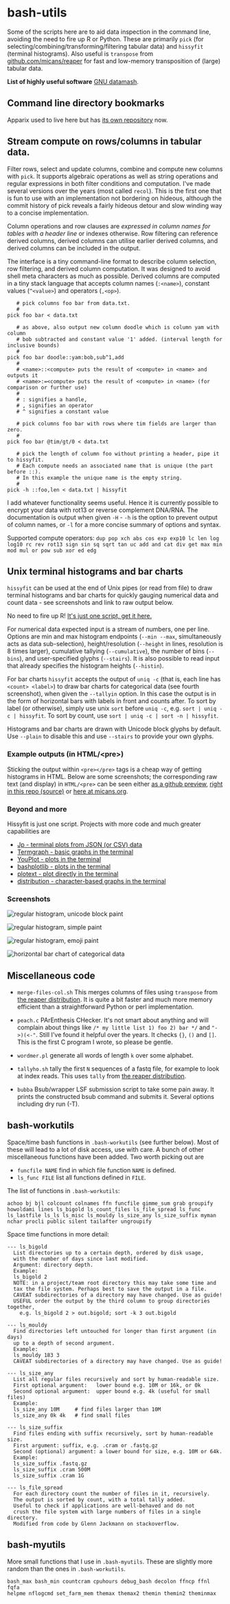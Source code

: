 # bash-utils

Some of the scripts here are to aid data inspection in the command line, avoiding
the need to fire up R or Python. These are primarily `pick` (for selecting/combining/transforming/filtering
tabular data) and `hissyfit` (terminal histograms). Also useful is `transpose` from
[github.com/micans/reaper](https://github.com/micans/reaper) for fast and low-memory transposition
of (large) tabular data.

**List of highly useful software**
[GNU datamash](https://www.gnu.org/software/datamash/).


## Command line directory bookmarks

Apparix used to live here but has [its own repository](https://github.com/micans/apparix)
now.

## Stream compute on rows/columns in tabular data.

  Filter rows, select and update columns, combine and compute new columns with
  `pick`.  It supports algebraic operations as well as string operations and
  regular expressions in both filter conditions and computation. I've made
  several versions over the years (most called `recol`). This is the first one
  that is fun to use with an implementation not bordering on hideous, although
  the commit history of pick reveals a fairly hideous detour and slow winding
  way to a concise implementation.

  Column operations and row clauses are *expressed in column names for tables with a header line*
  or indexes otherwise. Row filtering can reference
  derived columns, derived columns can utilise earlier derived columns, and derived
  columns can be included in the output.

  The interface is a tiny command-line format to describe column selection,
  row filtering, and derived column computation. It was designed to avoid shell
  meta characters as much as possible. Derived columns are computed in a tiny
  stack language that accepts column names (`:<name>`), constant values (`^<value>`)
  and operators (`,<op>`).

```
   # pick columns foo bar from data.txt.
   #
pick foo bar < data.txt

   # as above, also output new column doodle which is column yam with column
   # bob subtracted and constant value '1' added. (interval length for inclusive bounds)
   #
pick foo bar doodle::yam:bob,sub^1,add
   #
   # <name>::<compute> puts the result of <compute> in <name> and outputs it
   # <name>:=<compute> puts the result of <compute> in <name> (for comparison or further use)
   #
   # : signifies a handle,
   # , signifies an operator
   # ^ signifies a constant value

   # pick columns foo bar with rows where tim fields are larger than zero.
   #
pick foo bar @tim/gt/0 < data.txt

   # pick the length of column foo without printing a header, pipe it to hissyfit.
   # Each compute needs an associated name that is unique (the part before ::).
   # In this example the unique name is the empty string.
   #
pick -h ::foo,len < data.txt | hissyfit
```

  I add whatever functionality seems useful. Hence it is currently possible to encrypt your
  data with rot13 or reverse complement DNA/RNA. The documentation is output when given `-H` -
  `-h` is the option to prevent output of column names, or `-l` for a more concise summary
  of options and syntax.

  Supported compute operators:
  `dup pop xch abs cos exp exp10 lc len log log10 rc rev rot13 sign sin sq sqrt tan uc add and cat div get max min mod mul or pow sub xor ed edg`


## Unix terminal histograms and bar charts

  `hissyfit` can be used at the end of Unix pipes (or read from file) to draw
  terminal histograms and bar charts for quickly gauging numerical data and count
  data - see screenshots and link to raw output below.

  No need to fire up R!
  [It's just one script, get it here.](https://raw.githubusercontent.com/micans/bash-utils/master/hissyfit)

  For numerical data expected input is a stream of numbers, one per line.
  Options are min and max
  histogram endpoints (`--min --max`, simultaneously acts as data sub-selection),
  height/resolution (`--height` in lines, resolution is 8 times larger),
  cumulative tallying (`--cumulative`),
  the number of bins (`--bins`),
  and user-specified glyphs (`--stairs`).
  It is also possible to read input that already specifies the histogram heights (`--histin`).

  For bar charts `hissyfit` accepts the output of `uniq -c` (that is, each line has `<count> <label>`)
  to draw bar charts for categorical data (see fourth screenshot), when given the `--tallyin` option.
  In this case the output is in the form of horizontal bars with labels in
  front and counts after.
  To sort by label (or otherwise), simply use unix `sort` before `uniq -c`, e.g.
  `sort | uniq -c | hissyfit`.
  To sort by count, use `sort | uniq -c | sort -n | hissyfit`.

  Histograms and bar charts are drawn with Unicode block glyphs by default. Use
  `--plain` to disable this and use `--stairs` to provide your own glyphs.

### Example outputs (in HTML/\<pre>)

  Sticking the output within `<pre></pre>` tags is a cheap way of getting
  histograms in HTML.  Below are some screenshots; the corresponding raw text
  (and display) in `HTML/<pre>` can be seen either [as a github
  preview](https://htmlpreview.github.io/?https://github.com/micans/bash-utils/blob/master/hissyfit.html),
  [right in this repo
  (source)](https://github.com/micans/bash-utils/blob/master/hissyfit.html) or
  [here at micans.org](http://micans.org/stijn/haphazard/hissyfit.html).


### Beyond and more

  Hissyfit is just one script. Projects with more code and much greater capabilities are
- [Jp -  terminal plots from JSON (or CSV) data](https://github.com/sgreben/jp)
- [Termgraph - basic graphs in the terminal](https://github.com/mkaz/termgraph)
- [YouPlot - plots in the terminal](https://github.com/red-data-tools/YouPlot)
- [bashplotlib - plots in the terminal](https://github.com/glamp/bashplotlib)
- [plotext - plot directly in the terminal](https://github.com/piccolomo/plotext)
- [distribution - character-based graphs in the terminal](https://github.com/wizzat/distribution)


### Screenshots

![regular histogram, unicode block paint](https://github.com/micans/bash-utils/blob/master/img/hf.png)

![regular histogram, simple paint](https://github.com/micans/bash-utils/blob/master/img/hf2.png)

![regular histogram, emoji paint](https://github.com/micans/bash-utils/blob/master/img/fh3.png)

![horizontal bar chart of categorical data](https://github.com/micans/bash-utils/blob/master/img/hft.png)


## Miscellaneous code

- `merge-files-col.sh` This merges columns of files using `transpose`
  from [the reaper distribution](https://github.com/micans/reaper). It is quite a bit faster and much
  more memory efficient than a straightforward Python or perl implementation.

- `peach.c`  PArEnthesis CHecker. It's not smart about anything and will complain about
   things like `/* my little list 1) foo 2) bar */` and `"->)(<-"`. Still I've found it
   helpful over the years. It checks `{}`, `()` and `[]`. This is the first C program I wrote,
   so please be gentle.

- `wordmer.pl` generate all words of length `k` over some alphabet.

- `tallyho.sh` tally the first `N` sequences of a fastq file, for example to look at index reads.
   This uses `tally` from [the reaper distribution](https://github.com/micans/reaper).

- `bubba` Bsub/wrapper LSF submission script to take some pain away.
  It prints the constructed bsub command and submits it. Several options
  including dry run (-T).


## bash-workutils

Space/time bash functions in `.bash-workutils` (see further below). Most of
these will lead to a lot of disk access, use with care.  A bunch of other
miscellaneous functions have been added. Two worth picking out are

- `funcfile NAME` find in which file function `NAME` is defined.
- `ls_func FILE` list all functions defined in `FILE`.

The list of functions in `.bash-workutils`:

```
achoo bj bjl colcount colnames ffn funcfile gimme_sum grab groupify
howoldami lines ls_bigold ls_count_files ls_file_spread ls_func
ls_lastfile ls_ls ls_misc ls_mouldy ls_size_any ls_size_suffix myman
nchar procli public silent tailafter ungroupify
```

Space time functions in more detail:

```
--- ls_bigold
  List directories up to a certain depth, ordered by disk usage,
  with the number of days since last modified.
  Argument: directory depth.
  Example:
  ls_bigold 2
  NOTE: in a project/team root directory this may take some time and
  tax the file system. Perhaps best to save the output in a file.
  CAVEAT subdirectories of a directory may have changed. Use as guide!
  USEFUL order the output by the third column to group directories together,
    e.g. ls_bigold 2 > out.bigold; sort -k 3 out.bigold

--- ls_mouldy
  Find directories left untouched for longer than first argument (in days)
  up to a depth of second argument.
  Example:
  ls_mouldy 183 3
  CAVEAT subdirectories of a directory may have changed. Use as guide!

--- ls_size_any
  List all regular files recursively and sort by human-readable size.
  First optional argument:   lower bound e.g. 10M or 16k, or 0k
  Second optional argument:  upper bound e.g. 4k (useful for small files)
  Example:
  ls_size_any 10M     # find files larger than 10M
  ls_size_any 0k 4k   # find small files

--- ls_size_suffix
  Find files ending with suffix recursively, sort by human-readable size.
  First argument: suffix, e.g. .cram or .fastq.gz
  Second (optional) argument: a lower bound for size, e.g. 10M or 64k.
  Example:
  ls_size_suffix .fastq.gz
  ls_size_suffix .cram 500M
  ls_size_suffix .cram 1G

--- ls_file_spread
  For each directory count the number of files in it, recursively.
  The output is sorted by count, with a total tally added.
  Useful to check if applications are well-behaved and do not
  crush the file system with large numbers of files in a single directory.
  Modified from code by Glenn Jackmann on stackoverflow.
```

## bash-myutils

More small functions that I use in `.bash-myutils`. These are slightly
more random than the ones in `.bash-workutils`.

```
bash_max bash_min countcram cpuhours debug_bash decolon ffncp ffnl fqfa
helpme nflogcmd set_farm_mem themax themax2 themin themin2 theminmax
```

